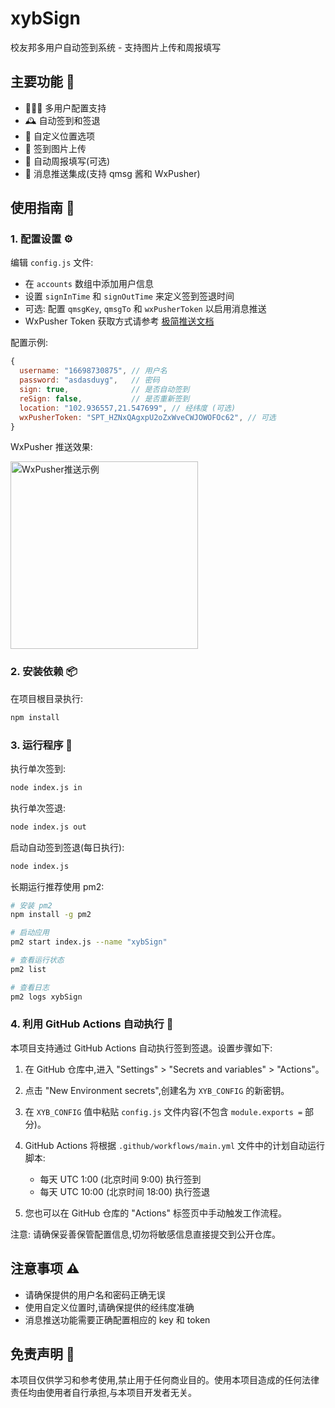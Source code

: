 # xybSign

校友邦多用户自动签到系统 - 支持图片上传和周报填写

## 主要功能 🌟

- 🧑‍🤝‍🧑 多用户配置支持
- 🕰️ 自动签到和签退
- 📍 自定义位置选项
- 📸 签到图片上传
- 📝 自动周报填写(可选)
- 📢 消息推送集成(支持 qmsg 酱和 WxPusher)

## 使用指南 📖

### 1. 配置设置 ⚙️

编辑 `config.js` 文件:

- 在 `accounts` 数组中添加用户信息
- 设置 `signInTime` 和 `signOutTime` 来定义签到签退时间
- 可选: 配置 `qmsgKey`, `qmsgTo` 和 `wxPusherToken` 以启用消息推送
- WxPusher Token 获取方式请参考 [极简推送文档](https://wxpusher.zjiecode.com/docs/#/?id=spt)

配置示例:

```javascript
{
  username: "16698730875", // 用户名
  password: "asdasduyg",   // 密码
  sign: true,              // 是否自动签到
  reSign: false,           // 是否重新签到
  location: "102.936557,21.547699", // 经纬度 (可选)
  wxPusherToken: "SPT_HZNxQAgxpU2oZxWveCWJOWOFOc62", // 可选
}
```

WxPusher 推送效果:

<img src="https://github.com/user-attachments/assets/5d4b776c-b789-44d5-83a7-5d08c126bd49" alt="WxPusher推送示例" width="300" />

### 2. 安装依赖 📦

在项目根目录执行:

```bash
npm install
```

### 3. 运行程序 🚀

执行单次签到:

```bash
node index.js in
```

执行单次签退:

```bash
node index.js out
```

启动自动签到签退(每日执行):

```bash
node index.js
```

长期运行推荐使用 pm2:

```bash
# 安装 pm2
npm install -g pm2

# 启动应用
pm2 start index.js --name "xybSign"

# 查看运行状态
pm2 list

# 查看日志
pm2 logs xybSign
```

### 4. 利用 GitHub Actions 自动执行 🤖

本项目支持通过 GitHub Actions 自动执行签到签退。设置步骤如下:

1. 在 GitHub 仓库中,进入 "Settings" > "Secrets and variables" > "Actions"。

2. 点击 "New Environment secrets",创建名为 `XYB_CONFIG` 的新密钥。

3. 在 `XYB_CONFIG` 值中粘贴 `config.js` 文件内容(不包含 `module.exports =` 部分)。

4. GitHub Actions 将根据 `.github/workflows/main.yml` 文件中的计划自动运行脚本:

   - 每天 UTC 1:00 (北京时间 9:00) 执行签到
   - 每天 UTC 10:00 (北京时间 18:00) 执行签退

5. 您也可以在 GitHub 仓库的 "Actions" 标签页中手动触发工作流程。

注意: 请确保妥善保管配置信息,切勿将敏感信息直接提交到公开仓库。

## 注意事项 ⚠️

- 请确保提供的用户名和密码正确无误
- 使用自定义位置时,请确保提供的经纬度准确
- 消息推送功能需要正确配置相应的 key 和 token

## 免责声明 📜

本项目仅供学习和参考使用,禁止用于任何商业目的。使用本项目造成的任何法律责任均由使用者自行承担,与本项目开发者无关。
